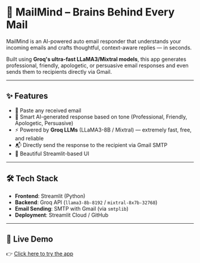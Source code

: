 # 📧 MailMind – Brains Behind Every Mail

MailMind is an AI-powered auto email responder that understands your incoming emails and crafts thoughtful, context-aware replies — in seconds.

Built using **Groq's ultra-fast LLaMA3/Mixtral models**, this app generates professional, friendly, apologetic, or persuasive email responses and even sends them to recipients directly via Gmail.

---

## ✨ Features

- 📩 Paste any received email
- 🧠 Smart AI-generated response based on tone (Professional, Friendly, Apologetic, Persuasive)
- ⚡ Powered by **Groq LLMs** (LLaMA3-8B / Mixtral) — extremely fast, free, and reliable
- 📬 Directly send the response to the recipient via Gmail SMTP
- 🎨 Beautiful Streamlit-based UI

---

## 🛠️ Tech Stack

- **Frontend**: Streamlit (Python)
- **Backend**: Groq API (`llama3-8b-8192` / `mixtral-8x7b-32768`)
- **Email Sending**: SMTP with Gmail (via `smtplib`)
- **Deployment**: Streamlit Cloud / GitHub

---

## 🚀 Live Demo

👉 [Click here to try the app](https://mailmind-auto-responder.streamlit.app/)

